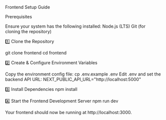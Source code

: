 Frontend Setup Guide

Prerequisites

Ensure your system has the following installed:
Node.js (LTS)
Git (for cloning the repository)

1️⃣ Clone the Repository

git clone <your-repo-url> frontend
cd frontend

2️⃣ Create & Configure Environment Variables

Copy the environment config file:
cp .env.example .env
Edit .env and set the backend API URL:
NEXT_PUBLIC_API_URL="http://localhost:5000"

3️⃣ Install Dependencies
npm install

4️⃣ Start the Frontend Development Server
npm run dev

Your frontend should now be running at http://localhost:3000.

